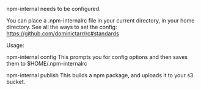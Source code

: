 npm-internal needs to be configured.

You can place a .npm-internalrc file in your current directory, in your home directory.
See all the ways to set the config: https://github.com/dominictarr/rc#standards

Usage:

npm-internal config
  This prompts you for config options and then saves them to $HOME/.npm-internalrc

npm-internal publish
  This builds a npm package, and uploads it to your s3 bucket.



